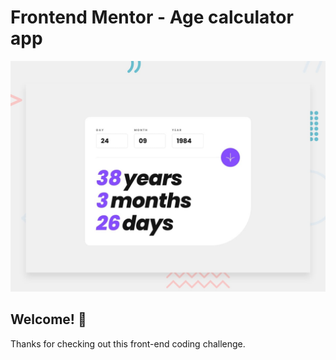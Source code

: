 # Frontend Mentor - Age calculator app

![Design preview for the Age calculator app coding challenge](./public/design/desktop-preview.jpg)

## Welcome! 👋

Thanks for checking out this front-end coding challenge.
